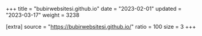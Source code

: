 +++
title = "bubirwebsitesi.github.io"
date = "2023-02-01"
updated = "2023-03-17"
weight = 3238

[extra]
source = "https://bubirwebsitesi.github.io/"
ratio = 100
size = 3
+++
